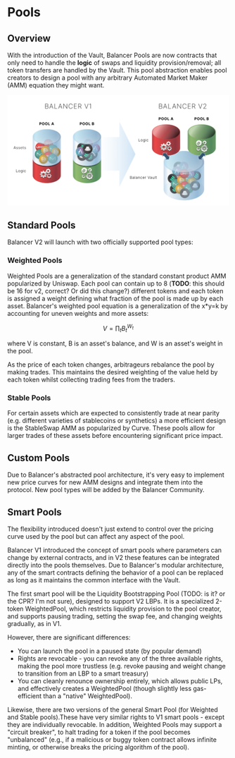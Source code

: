 # Pools

## Overview

With the introduction of the Vault, Balancer Pools are now contracts that only need to handle the **logic** of swaps and liquidity provision/removal; all token transfers are handled by the Vault. This pool abstraction enables pool creators to design a pool with any arbitrary Automated Market Maker \(AMM\) equation they might want. 

![Each pool can implement its own logic while integrating into Balancer](../../.gitbook/assets/image.png)

## Standard Pools

Balancer V2 will launch with two officially supported pool types:

### Weighted Pools

Weighted Pools are a generalization of the standard constant product AMM popularized by Uniswap. Each pool can contain up to 8 \(**TODO**: this should be 16 for v2, correct? Or did this change?\) different tokens and each token is assigned a weight defining what fraction of the pool is made up by each asset. Balancer's weighted pool equation is a generalization of the x\*y=k by accounting for uneven weights and more assets:

$$
V = \prod_t B_t^{W_t}
$$

where V is constant, B is an asset's balance, and W is an asset's weight in the pool.

As the price of each token changes, arbitrageurs rebalance the pool by making trades. This maintains the desired weighting of the value held by each token whilst collecting trading fees from the traders.

### Stable Pools

For certain assets which are expected to consistently trade at near parity \(e.g. different varieties of stablecoins or synthetics\) a more efficient design is the StableSwap AMM as popularized by Curve. These pools allow for larger trades of these assets before encountering significant price impact.

## Custom Pools

Due to Balancer's abstracted pool architecture, it's very easy to implement new price curves for new AMM designs and integrate them into the protocol. New pool types will be added by the Balancer Community.

## Smart Pools

The flexibility introduced doesn't just extend to control over the pricing curve used by the pool but can affect any aspect of the pool.

Balancer V1 introduced the concept of smart pools where parameters can change by external contracts, and in V2 these features can be integrated directly into the pools themselves. Due to Balancer's modular architecture, any of the smart contracts defining the behavior of a pool can be replaced as long as it maintains the common interface with the Vault.

The first smart pool will be the Liquidity Bootstrapping Pool \(TODO: is it? or the CPR? I'm not sure\), designed to support V2 LBPs. It is a specialized 2-token WeightedPool, which restricts liquidity provision to the pool creator, and supports pausing trading, setting the swap fee, and changing weights gradually, as in V1.

However, there are significant differences:

* You can launch the pool in a paused state \(by popular demand\)
* Rights are revocable - you can revoke any of the three available rights, making the pool more trustless \(e.g. revoke pausing and weight change to transition from an LBP to a smart treasury\)
* You can cleanly renounce ownership entirely, which allows public LPs, and effectively creates a WeightedPool \(though slightly less gas-efficient than a "native" WeightedPool\).

Likewise, there are two versions of the general Smart Pool \(for Weighted and Stable pools\).These have very similar rights to V1 smart pools - except they are individually revocable. In addition, Weighted Pools may support a "circuit breaker", to halt trading for a token if the pool becomes "unbalanced" \(e.g., if a malicious or buggy token contract allows infinite minting, or otherwise breaks the pricing algorithm of the pool\).

